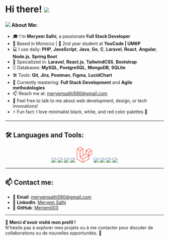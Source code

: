 # Hi there! <img src="https://github.com/TheDudeThatCode/TheDudeThatCode/blob/master/Assets/Hi.gif" width="35" />

### <img src="https://github.com/TheDudeThatCode/TheDudeThatCode/blob/master/Assets/Developer.gif" width="45" /> About Me:

- 🎓 I'm **Meryem Salhi**, a passionate **Full Stack Developer**
- 📍 Based in Morocco | 🎒 2nd year student at **YouCode | UM6P**
- 💻 I use daily: **PHP**, **JavaScript**, **Java**, **Go**, **C**, **Laravel**, **React**, **Angular**, **Node.js**, **Spring Boot**
- 🎯 Specialized in: **Laravel**, **React.js**, **TailwindCSS**, **Bootstrap**
- 🗄️ Databases: **MySQL**, **PostgreSQL**, **MongoDB**, **SQLite**
- 🛠️ Tools: **Git**, **Jira**, **Postman**, **Figma**, **LucidChart**
- 🌱 Currently mastering: **Full Stack Development** and **Agile methodologies**
- 📫 Reach me at: [meryemsalhi590@gmail.com](mailto:meryemsalhi590@gmail.com)
- 💬 Feel free to talk to me about web development, design, or tech innovations!
- ⚡ Fun fact: I love minimalist black, white, and red color palettes 🎨

---

## 🛠️ Languages and Tools:

<p align="center">
    <img src="https://cdn.jsdelivr.net/gh/devicons/devicon/icons/c/c-original.svg" width="50px" />
    <img src="https://cdn.jsdelivr.net/gh/devicons/devicon/icons/javascript/javascript-original.svg" width="50px" />
    <img src="https://cdn.jsdelivr.net/gh/devicons/devicon/icons/php/php-original.svg" width="50px" />
    <img src="https://cdn.jsdelivr.net/gh/devicons/devicon/icons/react/react-original.svg" width="50px" />
    <img src="https://raw.githubusercontent.com/devicons/devicon/master/icons/laravel/laravel-original.svg" width="50px" />
    <img src="https://cdn.jsdelivr.net/gh/devicons/devicon/icons/mysql/mysql-original.svg" width="50px" />
    <img src="https://cdn.jsdelivr.net/gh/devicons/devicon/icons/tailwindcss/tailwindcss-original.svg" width="50px" />
    <img src="https://cdn.jsdelivr.net/gh/devicons/devicon/icons/html5/html5-original.svg" width="50px" />
    <img src="https://cdn.jsdelivr.net/gh/devicons/devicon/icons/css3/css3-original.svg" width="50px" />
</p>

---

## 📫 Contact me:

- 📧 **Email**: [meryemsalhi590@gmail.com](mailto:meryemsalhi590@gmail.com)  
- 💼 **LinkedIn**: [Meryem Salhi](https://www.linkedin.com/in/meryem-salhi-73251b33a/)
- 🐙 **GitHub**: [Meriem003](https://github.com/Meriem003)

---

🎉 **Merci d'avoir visité mon profil !**  
N'hésite pas à explorer mes projets ou à me contacter pour discuter de collaborations ou de nouvelles opportunités. 🚀
